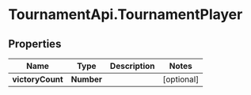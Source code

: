 # TournamentApi.TournamentPlayer

## Properties

Name | Type | Description | Notes
------------ | ------------- | ------------- | -------------
**victoryCount** | **Number** |  | [optional] 



